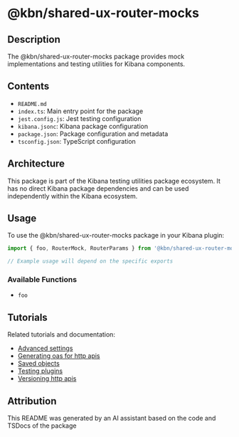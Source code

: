 # @kbn/shared-ux-router-mocks

## Description
The @kbn/shared-ux-router-mocks package provides mock implementations and testing utilities for Kibana components.

## Contents
- `README.md`
- `index.ts`: Main entry point for the package
- `jest.config.js`: Jest testing configuration
- `kibana.jsonc`: Kibana package configuration
- `package.json`: Package configuration and metadata
- `tsconfig.json`: TypeScript configuration

## Architecture

This package is part of the Kibana testing utilities package ecosystem. It has no direct Kibana package dependencies and can be used independently within the Kibana ecosystem.
## Usage

To use the @kbn/shared-ux-router-mocks package in your Kibana plugin:

```typescript
import { foo, RouterMock, RouterParams } from '@kbn/shared-ux-router-mocks';

// Example usage will depend on the specific exports
```

### Available Functions
- `foo`
## Tutorials

Related tutorials and documentation:

- [Advanced settings](/dev_docs/tutorials/advanced_settings.mdx)
- [Generating oas for http apis](/dev_docs/tutorials/generating_oas_for_http_apis.mdx)
- [Saved objects](/dev_docs/tutorials/saved_objects.mdx)
- [Testing plugins](/dev_docs/tutorials/testing_plugins.mdx)
- [Versioning http apis](/dev_docs/tutorials/versioning_http_apis.mdx)

## Attribution
This README was generated by an AI assistant based on the code and TSDocs of the package
